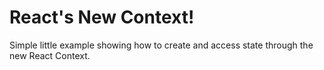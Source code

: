 # React's New Context!

Simple little example showing how to create and access state through the new React Context.
